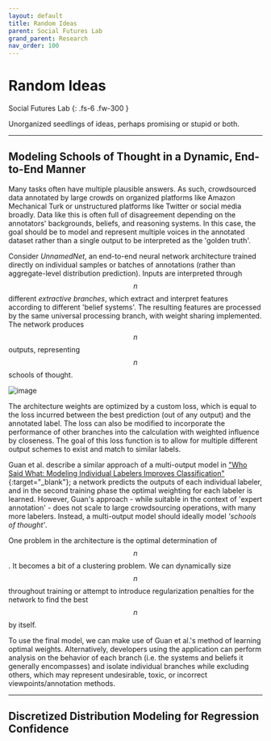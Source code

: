 ```yaml
---
layout: default
title: Random Ideas
parent: Social Futures Lab
grand_parent: Research
nav_order: 100
---
```


# Random Ideas

Social Futures Lab
{: .fs-6 .fw-300 }

Unorganized seedlings of ideas, perhaps promising or stupid or both.

---

## Modeling Schools of Thought in a Dynamic, End-to-End Manner
Many tasks often have multiple plausible answers. As such, crowdsourced data annotated by large crowds on organized platforms like Amazon Mechanical Turk or unstructured platforms like Twitter or social media broadly. Data like this is often full of disagreement depending on the annotators' backgrounds, beliefs, and reasoning systems. In this case, the goal should be to model and represent multiple voices in the annotated dataset rather than a single output to be interpreted as the 'golden truth'.

Consider *UnnamedNet*, an end-to-end neural network architecture trained directly on individual samples or batches of annotations (rather than aggregate-level distribution prediction). Inputs are interpreted through $$n$$ different *extractive branches*, which extract and interpret features according to different 'belief systems'. The resulting features are processed by the same universal processing branch, with weight sharing implemented. The network produces $$n$$ outputs, representing $$n$$ schools of thought.

![image](https://user-images.githubusercontent.com/73039742/149686232-a8b7da6e-b9f3-4225-a2b3-c5df9f4b837e.png)

The architecture weights are optimized by a custom loss, which is equal to the loss incurred between the best prediction (out of any output) and the annotated label. The loss can also be modified to incorporate the performance of other branches into the calculation with weighted influence by closeness. The goal of this loss function is to allow for multiple different output schemes to exist and match to similar labels.

Guan et al. describe a similar approach of a multi-output model in ["Who Said What: Modeling Individual Labelers Improves Classification"](https://arxiv.org/pdf/1703.08774.pdf){:target="_blank"}; a network predicts the outputs of each individual labeler, and in the second training phase the optimal weighting for each labeler is learned. However, Guan's approach - while suitable in the context of 'expert annotation' - does not scale to large crowdsourcing operations, with many more labelers. Instead, a multi-output model should ideally model *'schools of thought'*.

One problem in the architecture is the optimal determination of $$n$$. It becomes a bit of a clustering problem. We can dynamically size $$n$$ throughout training or attempt to introduce regularization penalties for the network to find the best $$n$$ by itself.

To use the final model, we can make use of Guan et al.'s method of learning optimal weights. Alternatively, developers using the application can perform analysis on the behavior of each branch (i.e. the systems and beliefs it generally encompasses) and isolate individual branches while excluding others, which may represent undesirable, toxic, or incorrect viewpoints/annotation methods.

---

## Discretized Distribution Modeling for Regression Confidence


